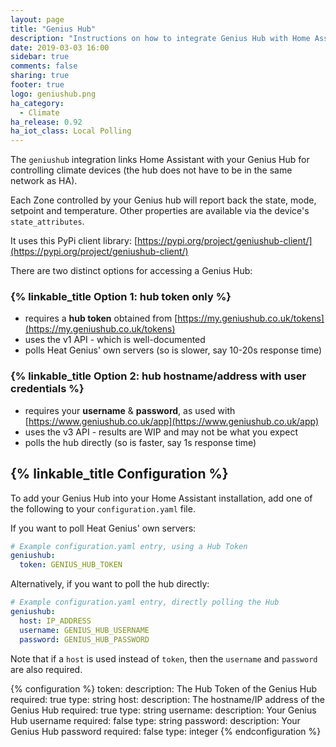 ```yaml
---
layout: page
title: "Genius Hub"
description: "Instructions on how to integrate Genius Hub with Home Assistant."
date: 2019-03-03 16:00
sidebar: true
comments: false
sharing: true
footer: true
logo: geniushub.png
ha_category:
  - Climate
ha_release: 0.92
ha_iot_class: Local Polling
---
```


The `geniushub` integration links Home Assistant with your Genius Hub for controlling climate devices (the hub does not have to be in the same network as HA).

Each Zone controlled by your Genius hub will report back the state, mode, setpoint and temperature. Other properties are available via the device's `state_attributes`.

It uses this PyPi client library: [https://pypi.org/project/geniushub-client/](https://pypi.org/project/geniushub-client/)

There are two distinct options for accessing a Genius Hub:

### {% linkable_title Option 1: hub token only %}

 - requires a **hub token** obtained from [https://my.geniushub.co.uk/tokens](https://my.geniushub.co.uk/tokens)
 - uses the v1 API - which is well-documented
 - polls Heat Genius' own servers (so is slower, say 10-20s response time)

### {% linkable_title Option 2: hub hostname/address with user credentials %}

 - requires your **username** & **password**, as used with [https://www.geniushub.co.uk/app](https://www.geniushub.co.uk/app)
 - uses the v3 API - results are WIP and may not be what you expect
 - polls the hub directly (so is faster, say 1s response time)

## {% linkable_title Configuration %}

To add your Genius Hub into your Home Assistant installation, add one of the following to your `configuration.yaml` file.

If you want to poll Heat Genius' own servers:

```yaml
# Example configuration.yaml entry, using a Hub Token
geniushub:
  token: GENIUS_HUB_TOKEN
```
Alternatively, if you want to poll the hub directly:

```yaml
# Example configuration.yaml entry, directly polling the Hub
geniushub:
  host: IP_ADDRESS
  username: GENIUS_HUB_USERNAME
  password: GENIUS_HUB_PASSWORD
```

Note that if a `host` is used instead of `token`, then the `username` and `password` are also required.

{% configuration %}
token:
  description: The Hub Token of the Genius Hub
  required: true
  type: string
host:
  description: The hostname/IP address of the Genius Hub
  required: true
  type: string
username:
  description: Your Genius Hub username
  required: false
  type: string
password:
  description: Your Genius Hub password
  required: false
  type: integer
{% endconfiguration %}

